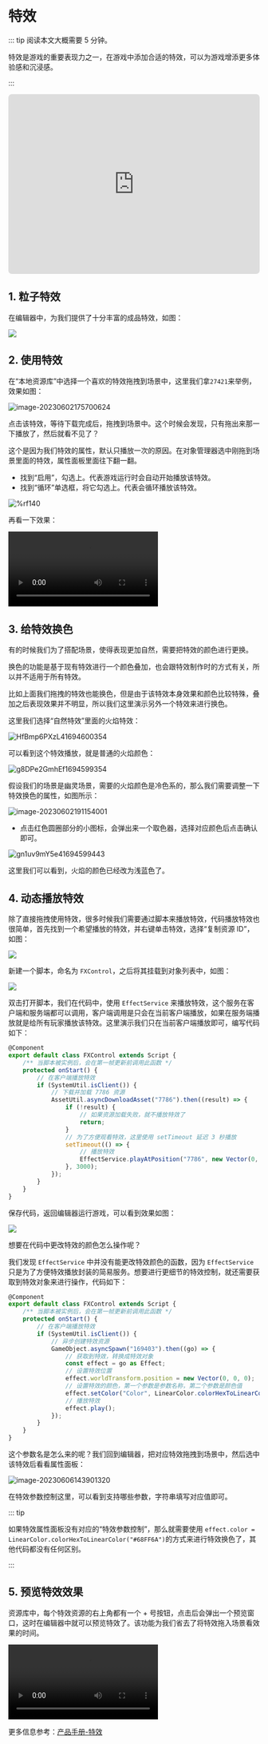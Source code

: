 # 特效

::: tip 阅读本文大概需要 5 分钟。

特效是游戏的重要表现力之一，在游戏中添加合适的特效，可以为游戏增添更多体验感和沉浸感。

:::

<iframe sandbox="allow-scripts allow-downloads allow-same-origin allow-popups allow-presentation allow-forms" frameborder="0" draggable="false" allowfullscreen="" allow="encrypted-media;" referrerpolicy="" aha-samesite="" class="iframe-loaded" src=" https://player.bilibili.com/player.html?aid=948268924&bvid=BV1Qs4y1x7vi&cid=978207244&page=1&autoplay=0" style="border-radius: 7px; width: 100%; height: 360px;"></iframe>

## 1.  粒子特效

在编辑器中，为我们提供了十分丰富的成品特效，如图：

![](https://arkimg.ark.online/20230913-173851.webp)

## 2. 使用特效

在“本地资源库”中选择一个喜欢的特效拖拽到场景中，这里我们拿`27421`来举例，效果如图：

![image-20230602175700624](https://arkimg.ark.online/image-20230602175700624.webp)

点击该特效，等待下载完成后，拖拽到场景中。这个时候会发现，只有拖出来那一下播放了，然后就看不见了？

这个是因为我们特效的属性，默认只播放一次的原因。在对象管理器选中刚拖到场景里面的特效，属性面板里面往下翻一翻。

* 找到“启用”，勾选上。代表游戏运行时会自动开始播放该特效。
* 找到“循环”单选框，将它勾选上。代表会循环播放该特效。

![%rf140](https://arkimg.ark.online/%rf140.webp)

再看一下效果：

<video controls src="https://arkimg.ark.online/UE4_KSzCeypZnB.mp4"></video>



## 3. 给特效换色

有的时候我们为了搭配场景，使得表现更加自然，需要把特效的颜色进行更换。

换色的功能是基于现有特效进行一个颜色叠加，也会跟特效制作时的方式有关，所以并不适用于所有特效。

比如上面我们拖拽的特效也能换色，但是由于该特效本身效果和颜色比较特殊，叠加之后表现效果并不明显，所以我们这里演示另外一个特效来进行换色。

这里我们选择“自然特效”里面的火焰特效：

![HfBmp6PXzL41694600354](https://arkimg.ark.online/HfBmp6PXzL41694600354.webp)

可以看到这个特效播放，就是普通的火焰颜色：

![g8DPe2GmhEf1694599354](https://arkimg.ark.online/g8DPe2GmhEf1694599354.webp)

假设我们的场景是幽灵场景，需要的火焰颜色是冷色系的，那么我们需要调整一下特效换色的属性，如图所示：

![image-20230602191154001](https://arkimg.ark.online/image-20230602191154001.webp)

* 点击红色圆圈部分的小图标，会弹出来一个取色器，选择对应颜色后点击确认即可。

![gn1uv9mY5e41694599443](https://arkimg.ark.online/gn1uv9mY5e41694599443.webp)

这里我们可以看到，火焰的颜色已经改为浅蓝色了。

## 4. 动态播放特效

除了直接拖拽使用特效，很多时候我们需要通过脚本来播放特效，代码播放特效也很简单，首先找到一个希望播放的特效，并右键单击特效，选择“复制资源 ID”，如图：

![](https://wstatic-a1.233leyuan.com/productdocs/static/boxcnT6WAVbLaHsmtpR1u1aTVMe.png)

新建一个脚本，命名为 `FXControl`，之后将其挂载到对象列表中，如图：

![](https://wstatic-a1.233leyuan.com/productdocs/static/boxcndcn9iE3QFLqM4zfEBCq07c.png)

双击打开脚本，我们在代码中，使用 `EffectService` 来播放特效，这个服务在客户端和服务端都可以调用，客户端调用是只会在当前客户端播放，如果在服务端播放就是给所有玩家播放该特效。这里演示我们只在当前客户端播放即可，编写代码如下：

``` typescript
@Component
export default class FXControl extends Script {
    /** 当脚本被实例后，会在第一帧更新前调用此函数 */
    protected onStart() {
        // 在客户端播放特效
        if (SystemUtil.isClient()) {
            // 下载并加载 7786 资源
            AssetUtil.asyncDownloadAsset("7786").then((result) => {
                if (!result) {
                    // 如果资源加载失败，就不播放特效了
                    return;
                }
                // 为了方便观看特效，这里使用 setTimeout 延迟 3 秒播放
                setTimeout(() => {
                    // 播放特效
                    EffectService.playAtPosition("7786", new Vector(0, 0, 0));
                }, 3000);
            });
        }
    }
}
```

保存代码，返回编辑器运行游戏，可以看到效果如图：

![](https://wstatic-a1.233leyuan.com/productdocs/static/boxcntS0GvUU3RmjzKIiwBXNNvg.gif)

想要在代码中更改特效的颜色怎么操作呢？

我们发现 `EffectService` 中并没有能更改特效颜色的函数，因为 `EffectService` 只是为了方便特效播放封装的简易服务。想要进行更细节的特效控制，就还需要获取到特效对象来进行操作，代码如下：

```typescript
@Component
export default class FXControl extends Script {
    /** 当脚本被实例后，会在第一帧更新前调用此函数 */
    protected onStart() {
        // 在客户端播放特效
        if (SystemUtil.isClient()) {
            // 异步创建特效资源
            GameObject.asyncSpawn("169403").then((go) => {
                // 获取到特效，转换成特效对象
                const effect = go as Effect;
                // 设置特效位置
                effect.worldTransform.position = new Vector(0, 0, 0);
                // 设置特效的颜色，第一个参数是参数名称，第二个参数是颜色值
                effect.setColor("Color", LinearColor.colorHexToLinearColor("#68FF6A"));
                // 播放特效
                effect.play();
            });
        }
    }
}
```

这个参数名是怎么来的呢？我们回到编辑器，把对应特效拖拽到场景中，然后选中该特效后看看属性面板：

![image-20230606143901320](https://arkimg.ark.online/image-20230606143901320.png)

在特效参数控制这里，可以看到支持哪些参数，字符串填写对应值即可。

::: tip

如果特效属性面板没有对应的“特效参数控制”，那么就需要使用 `effect.color = LinearColor.colorHexToLinearColor("#68FF6A")`的方式来进行特效换色了，其他代码都没有任何区别。

:::

## 5. 预览特效效果

资源库中，每个特效资源的右上角都有一个 + 号按钮，点击后会弹出一个预览窗口，这时在编辑器中就可以预览特效了。该功能为我们省去了将特效拖入场景看效果的时间。

<video controls src="https://arkimg.ark.online/7615132843496.mp4"> </video>

更多信息参考：[产品手册-特效](https://docs.ark.online/GameplayObjects/Effects.html)